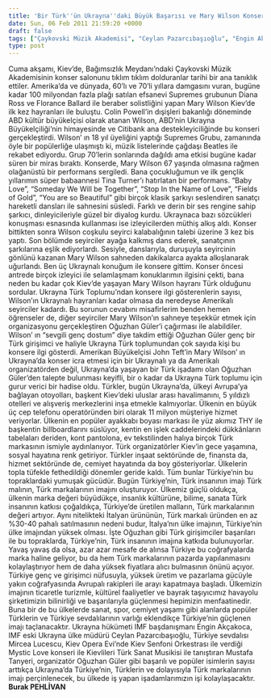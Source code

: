 ```yaml
---
title: 'Bir Türk''ün Ukrayna''daki Büyük Başarısı ve Mary Wilson Konseri'
date: Sun, 06 Feb 2011 21:59:20 +0000
draft: false
tags: ["Çaykovski Müzik Akademisi", "Ceylan Pazarcıbaşıoğlu", "Engin Akçakoca", "IMF Ukrayna Ülke Müdürü", "John Teft", "Kiev", "Kiev Bağımsızlık Meydanı", "Kiev Opera Evi", "Mary Wilson", "Supremes Grubu", "THY", "Ukrayna Türk Toplumu", "Yaşam"]
type: post
---
```


Cuma akşamı, Kiev’de, Bağımsızlık Meydanı’ndaki Çaykovski Müzik Akademisinin konser salonunu tıklım tıklım dolduranlar tarihi bir ana tanıklık ettiler. Amerika’da ve dünyada, 60’lı ve 70’li yıllara damgasını vuran, bugüne kadar 100 milyondan fazla plağı satılan efsanevi Supremes grubunun Diana Ross ve Florance Ballard ile beraber solistliğini yapan Mary Wilson Kiev’de ilk kez hayranları ile buluştu. Colin Powell’in dışişleri bakanlığı döneminde ABD kültür büyükelçisi olarak atanan Wilson, ABD’nin Ukrayna Büyükelçiliği’nin himayesinde ve Citibank ana destekleyiciliğinde bu konseri gerçekleştirdi. Wilson’ ın 18 yıl üyeliğini yaptığı Supremes Grubu, zamanında öyle bir popülerliğe ulaşmıştı ki, müzik listelerinde çağdaşı Beatles ile rekabet ediyordu. Grup 70’lerin sonlarında dağıldı ama etkisi bugüne kadar süren bir miras bıraktı.
Konserde, Mary Wilson 67 yaşında olmasına rağmen olağanüstü bir performans sergiledi. Bana çocukluğumun ve ilk gençlik yıllarımın süper babaannesi Tina Turner’ı hatırlatan bir performans. “Baby Love”, “Someday We Will be Together”, “Stop In the Name of Love”, “Fields of Gold”, “You are so Beautiful” gibi birçok klasik şarkıyı seslendiren sanatçı hareketli dansları ile sahnesini süsledi. Farklı ve derin bir ses rengine sahip şarkıcı, dinleyicileriyle güzel bir diyalog kurdu. Ukraynaca bazı sözcükleri konuşması esnasında kullanması ise izleyicilerden müthiş alkış aldı. Konser bittikten sonra Wilson coşkulu seyirci kalabalığının talebi üzerine 3 kez bis yaptı. Son bölümde seyirciler ayağa kalkmış dans ederek, sanatçının şarkılarına eşlik ediyorlardı. Sesiyle, danslarıyla, duruşuyla seyircinin gönlünü kazanan Mary Wilson sahneden dakikalarca ayakta alkışlanarak uğurlandı.
Ben üç Ukraynalı konuğum ile konsere gittim. Konser öncesi antrede birçok izleyici ile selamlaşmam konuklarımın ilgisini çekti, bana neden bu kadar çok Kiev’de yaşayan Mary Wilson hayranı Türk olduğunu sordular. Ukrayna Türk Toplumu’ndan konsere ilgi gösterenlerin sayısı, Wilson’ın Ukraynalı hayranları kadar olmasa da neredeyse Amerikalı seyirciler kadardı. Bu sorunun cevabını misafirlerim benden hemen öğrenseler de, diğer seyirciler Mary Wilson’ın sahneye teşekkür etmek için organizasyonu gerçekleştiren Oğuzhan Güler’i çağırması ile alabildiler.
Wilson’ ın “sevgili genç dostum” diye takdim ettiği Oğuzhan Güler genç bir Türk girişimci ve haliyle Ukrayna Türk toplumundan çok sayıda kişi bu konsere ilgi gösterdi. Amerikan Büyükelçisi John Teft’in Mary Wilson’ ın Ukrayna’da konser icra etmesi için bir Ukraynalı ya da Amerikalı organizatörden değil, Ukrayna’da yaşayan bir Türk işadamı olan Oğuzhan Güler’den talepte bulunması keyifli, bir o kadar da Ukrayna Türk toplumu için gurur verici bir hadise oldu.
Türkler, bugün Ukrayna’da, ülkeyi Avrupa’ya bağlayan otoyolları, başkent Kiev’deki uluslar arası havalimanını, 5 yıldızlı otelleri ve alışveriş merkezlerini inşa etmekle kalmıyorlar. Ülkenin en büyük üç cep telefonu operatöründen biri olarak 11 milyon müşteriye hizmet veriyorlar. Ülkenin en popüler ayakkabı boyası markası ile yüz akımız THY ile başkentin billboardlarını süslüyor, kentin en işlek caddelerindeki dükkânların tabelaları deriden, kont pantolona, ev tekstilinden halıya birçok Türk markasının ismiyle aydınlanıyor. Türk organizatörler Kiev’in gece yaşamına, sosyal hayatına renk getiriyor. Türkler inşaat sektöründe de, finansta da, hizmet sektöründe de, cemiyet hayatında da boy gösteriyorlar. Ülkelerin topla tüfekle fethedildiği dönemler geride kaldı. Tüm bunlar Türkiye’nin bu topraklardaki yumuşak gücüdür. Bugün Türkiye’nin, Türk insanının imajı Türk malının, Türk markalarının imajını oluşturuyor. Ülkemiz güçlü oldukça, ülkenin marka değeri büyüdükçe, insanlık kültürüne, bilime, sanata Türk insanının katkısı çoğaldıkça, Türkiye’de üretilen malların, Türk markalarının değeri artıyor. Aynı nitelikteki İtalyan ürününün, Türk markalı üründen en az %30-40 pahalı satılmasının nedeni budur, İtalya’nın ülke imajının, Türkiye’nin ülke imajından yüksek olması. İşte Oğuzhan gibi Türk girişimciler başarıları ile bu topraklarda, Türkiye’nin, Türk insanının imajına katkıda bulunuyorlar. Yavaş yavaş da olsa, azar azar mesafe de alınsa Türkiye bu coğrafyalarda marka haline geliyor, bu da hem Türk markalarının pazarda yapılanmasını kolaylaştırıyor hem de daha yüksek fiyatlara alıcı bulmasının önünü açıyor.
Türkiye genç ve girişimci nüfusuyla, yüksek üretim ve pazarlama gücüyle yakın coğrafyasında Avrupalı rakipleri ile arayı kapatmaya başladı. Ülkemizin imajının ticaretle turizmle, kültürel faaliyetler ve bayrak taşıyıcımız havayolu şirketimizin bilinirliği ve başarılarıyla güçlenmesi hepimizin menfaatinedir. Buna bir de bu ülkelerde sanat, spor, cemiyet yaşamı gibi alanlarda popüler Türklerin ve Türkiye sevdalılarının varlığı eklendikçe Türkiye’nin güçlenen imajı taçlanacaktır. Ukrayna hükümeti IMF başdanışmanı Engin Akçakoca, IMF eski Ukrayna ülke müdürü Ceylan Pazarcıbaşıoğlu, Türkiye sevdalısı Mircea Lucescu, Kiev Opera Evi’nde Kiev Senfoni Orkestrası ile verdiği Mystic Love konseri ile Kievlileri Türk Sanat Musikisi ile tanıştıran Mustafa Tanyeri, organizatör Oğuzhan Güler gibi başarılı ve popüler isimlerin sayısı arttıkça Ukrayna’da Türkiye’nin, Türklerin ve dolayısıyla Türk markalarının imajı perçinlenecek, bu ülkede iş yapan işadamlarımızın işi kolaylaşacaktır.
**Burak PEHLİVAN**
